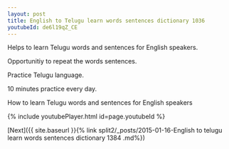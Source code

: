 ```yaml
---
layout: post
title: English to Telugu learn words sentences dictionary 1036 
youtubeId: de6l19qZ_CE
---
```

 
 
Helps to learn Telugu words and sentences for English speakers.

Opportunitiy to repeat the words sentences. 

Practice Telugu language. 
 
10 minutes practice every day. 
 
How to learn Telugu words and sentences for English speakers 
 
{% include youtubePlayer.html id=page.youtubeId %}
 
 
[Next]({{ site.baseurl }}{% link  split2/_posts/2015-01-16-English to telugu learn words sentences dictionary 1384 .md%})
 
